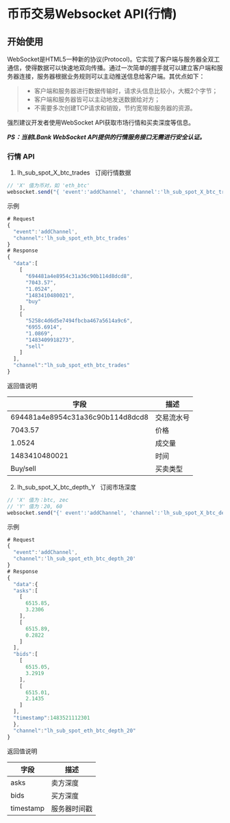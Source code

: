 # 币币交易Websocket API(行情)

## 开始使用    

WebSocket是HTML5一种新的协议(Protocol)。它实现了客户端与服务器全双工通信，使得数据可以快速地双向传播。通过一次简单的握手就可以建立客户端和服务器连接，服务器根据业务规则可以主动推送信息给客户端。其优点如下：   
>- 客户端和服务器进行数据传输时，请求头信息比较小，大概2个字节；   
>- 客户端和服务器皆可以主动地发送数据给对方；   
>- 不需要多次创建TCP请求和销毁，节约宽带和服务器的资源。    

强烈建议开发者使用WebSocket API获取市场行情和买卖深度等信息。    

**_PS：当前LBank WebSocket API提供的行情服务接口无需进行安全认证。_**


### 行情 API

1. lh_sub_spot_X_btc_trades    订阅行情数据

```javascript
// 'X' 值为币对，如 'eth_btc'
websocket.send("{ 'event':'addChannel', 'channel':'lh_sub_spot_X_btc_trades' }"); 
```



示例	

```javascript
# Request
{
  "event":'addChannel',
  "channel":'lh_sub_spot_eth_btc_trades'
}
# Response
{
  "data":[
    [
      "694481a4e8954c31a36c90b114d8dcd8",
      "7043.57",
      "1.0524",
      "1483410480021",
      "buy"
    ],
    [
      "5258c4d6d5e7494fbcba467a5614a9c6",
      "6955.6914",
      "1.0869",
      "1483409918273",
      "sell"
    ]
  ],
  "channel":"lh_sub_spot_eth_btc_trades"
}
```

返回值说明	


|字段|描述|
|-|-|
|694481a4e8954c31a36c90b114d8dcd8|交易流水号|
|7043.57|价格|
|1.0524|成交量|
|1483410480021|时间|
|Buy/sell|买卖类型|


2. lh_sub_spot_X_btc_depth_Y    订阅市场深度

```javascript
// 'X' 值为：btc, zec
// 'Y' 值为：20, 60
websocket.send("{' event':'addChannel', 'channel':'lh_sub_spot_X_btc_depth_Y' }"); 
```

示例	

```javascript
# Request
{
  "event":'addChannel',
  "channel":'lh_sub_spot_eth_btc_depth_20'
}
# Response
{
  "data":{
  "asks":[
    [
      6515.85,
      3.2306
    ],
    [
      6515.89,
      0.2822
    ]
  ],
  "bids":[
    [
      6515.05,
      3.2919
    ],
    [
      6515.01,
      2.1435
    ]
  ],
  "timestamp":1483521112301
  },
  "channel":"lh_sub_spot_eth_btc_depth_20"
}
```

返回值说明	


|字段|描述|
|-|-|
|asks|卖方深度 |
|bids|买方深度|
|timestamp|服务器时间戳|

